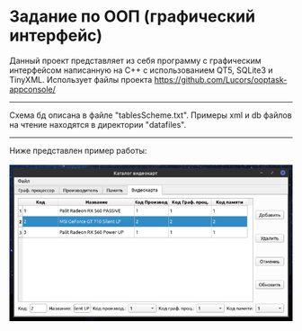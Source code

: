 # Задание по ООП (графический интерфейс)
Данный проект представляет из себя программу с графическим интерфейсом написанную на С++ с использованием QT5, SQLite3 и TinyXML. Использует файлы проекта https://github.com/Lucors/ooptask-appconsole/<br>
***
Схема бд описана в файле "tablesScheme.txt". Примеры xml и db файлов на чтение находятся в директории "datafiles".
***
Ниже представлен пример работы:<br><br>
![Preview](preview.png) <br>
